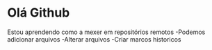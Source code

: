 # Olá Github

Estou aprendendo como a mexer em repositórios remotos
-Podemos adicionar arquivos
-Alterar arquivos
-Criar marcos historicos
